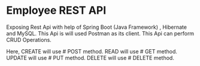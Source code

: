 # Employee REST API 
Exposing Rest Api with help of Spring Boot (Java Framework) , Hibernate and MySQL.
This Api is will used Postman as its client.
This Api can perform CRUD Operations.

Here,
 CREATE  will use # POST method.
 READ will use # GET method.
 UPDATE will use # PUT method.
 DELETE will use # DELETE method.


 
